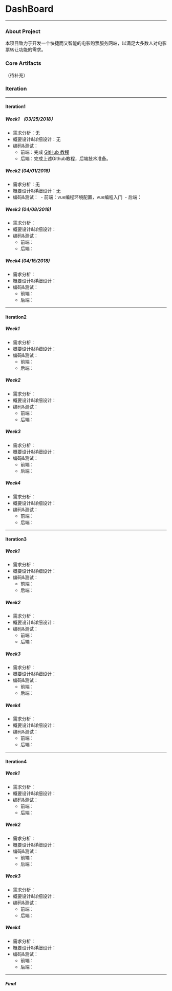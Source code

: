# DashBoard

---

### About Project

本项目致力于开发一个快捷而又智能的电影购票服务网站，以满足大多数人对电影票转让功能的需求。

### Core Artifacts

（待补充）

### Iteration

---

#### Iteration1

##### Week1 （03/25/2018）

- 需求分析：无
- 概要设计&详细设计：无
- 编码&测试：
  - 前端：完成 [GitHub 教程](http://www.liaoxuefeng.com/wiki/0013739516305929606dd18361248578c67b8067c8c017b000)
  - 后端：完成上述Github教程，后端技术准备。

##### Week2 (04/01/2018)

- 需求分析：无
- 概要设计&详细设计：无
- 编码&测试：
  - 前端：vue编程环境配置，vue编程入门
  - 后端：

##### Week3 (04/08/2018)

- 需求分析：
- 概要设计&详细设计：
- 编码&测试：
  - 前端：
  - 后端：

##### Week4 (04/15/2018)

- 需求分析：
- 概要设计&详细设计：
- 编码&测试：
  - 前端：
  - 后端：

---

#### Iteration2

##### Week1

- 需求分析：
- 概要设计&详细设计：
- 编码&测试：
  - 前端：
  - 后端：

##### Week2

- 需求分析：
- 概要设计&详细设计：
- 编码&测试：
  - 前端：
  - 后端：

##### Week3

- 需求分析：
- 概要设计&详细设计：
- 编码&测试：
  - 前端：
  - 后端：

##### Week4

- 需求分析：
- 概要设计&详细设计：
- 编码&测试：
  - 前端：
  - 后端：

---

#### Iteration3

##### Week1

- 需求分析：
- 概要设计&详细设计：
- 编码&测试：
  - 前端：
  - 后端：

##### Week2

- 需求分析：
- 概要设计&详细设计：
- 编码&测试：
  - 前端：
  - 后端：

##### Week3

- 需求分析：
- 概要设计&详细设计：
- 编码&测试：
  - 前端：
  - 后端：

##### Week4

- 需求分析：
- 概要设计&详细设计：
- 编码&测试：
  - 前端：
  - 后端：

---

#### Iteration4

##### Week1

- 需求分析：
- 概要设计&详细设计：
- 编码&测试：
  - 前端：
  - 后端：

##### Week2

- 需求分析：
- 概要设计&详细设计：
- 编码&测试：
  - 前端：
  - 后端：

##### Week3

- 需求分析：
- 概要设计&详细设计：
- 编码&测试：
  - 前端：
  - 后端：

##### Week4

- 需求分析：
- 概要设计&详细设计：
- 编码&测试：
  - 前端：
  - 后端：

---

##### Final

